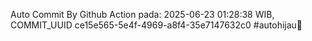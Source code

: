 Auto Commit By Github Action pada: 2025-06-23 01:28:38 WIB, COMMIT_UUID ce15e565-5e4f-4969-a8f4-35e7147632c0 #autohijau🗿
